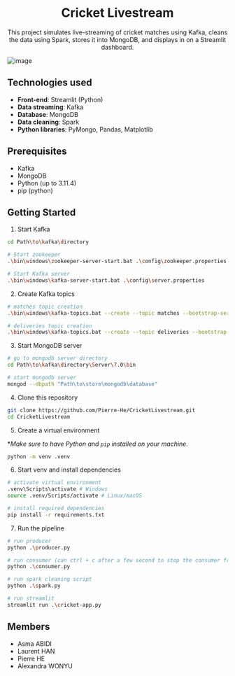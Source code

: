 <h1 align="center"> Cricket Livestream </h1>

<p align="center">
  This project simulates live-streaming of cricket matches using Kafka, cleans the data using Spark, stores it into MongoDB, and displays in on a Streamlit dashboard.

![image](https://github.com/Pierre-He/CricketLivestream/assets/71611172/3c56d04b-8343-44ed-9e28-353e981b6384)


</p>

## Technologies used

- **Front-end**: Streamlit (Python)
- **Data streaming**: Kafka
- **Database**: MongoDB
- **Data cleaning**: Spark
- **Python libraries**: PyMongo, Pandas, Matplotlib

## Prerequisites

- Kafka
- MongoDB
- Python (up to 3.11.4)
- pip (python)

## Getting Started

1. Start Kafka

```sh
cd Path\to\kafka\directory

# Start zookeeper
.\bin\windows\zookeeper-server-start.bat .\config\zookeeper.properties

# Start Kafka server
.\bin\windows\kafka-server-start.bat .\config\server.properties
```

2. Create Kafka topics

```sh
# matches topic creation
.\bin\windows\kafka-topics.bat --create --topic matches --bootstrap-server localhost:9092 --replication-factor 1 --partitions 1

# deliveries topic creation
.\bin\windows\kafka-topics.bat --create --topic deliveries --bootstrap-server localhost:9092 --replication-factor 1 --partitions 1
```

3. Start MongoDB server

```sh
# go to mongodb server directory
cd Path\to\kafka\directory\Server\7.0\bin

# start mongodb server
mongod --dbpath "Path\to\store\mongodb\database"

```

4. Clone this repository

```sh
git clone https://github.com/Pierre-He/CricketLivestream.git
cd CricketLivestream
```

5. Create a virtual environment

\*_Make sure to have Python and `pip` installed on your machine._

```sh
python -m venv .venv
```

6. Start venv and install dependencies

```sh
# activate virtual environment
.venv\Scripts\activate # Windows
source .venv/Scripts/activate # Linux/macOS

# install required dependencies
pip install -r requirements.txt
```

7. Run the pipeline

```sh
# run producer
python .\producer.py

# run consumer (can ctrl + c after a few second to stop the consumer from listening)
python .\consumer.py

# run spark cleaning script
python .\spark.py

# run streamlit
streamlit run .\cricket-app.py

```

## Members

- Asma ABIDI
- Laurent HAN
- Pierre HE
- Alexandra WONYU
